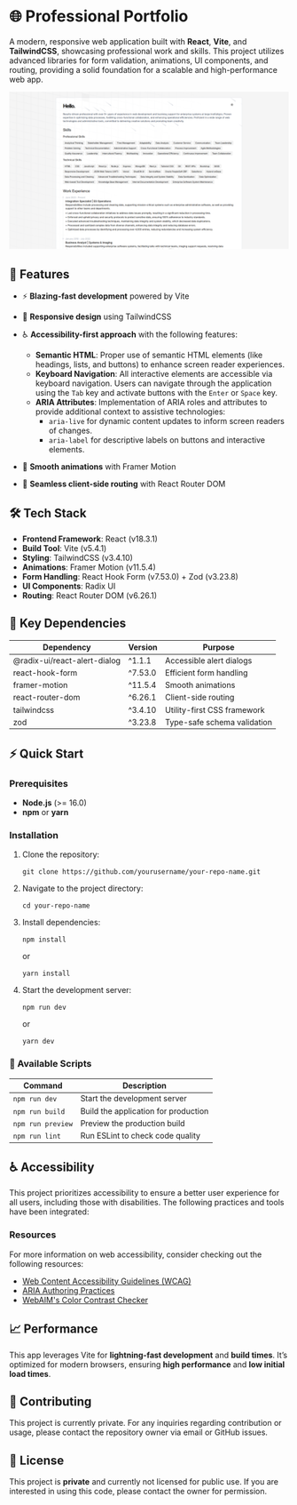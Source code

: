 # 🌐 Professional Portfolio

A modern, responsive web application built with **React**, **Vite**, and **TailwindCSS**, showcasing professional work and skills. This project utilizes advanced libraries for form validation, animations, UI components, and routing, providing a solid foundation for a scalable and high-performance web app.

![Project Screenshot](https://github.com/DevSB4/SB-Professional-Portfolio/blob/main/public/professional-portfolio-preview.png?raw=true)

## 🚀 Features

- ⚡ **Blazing-fast development** powered by Vite
- 📱 **Responsive design** using TailwindCSS
- ♿ **Accessibility-first approach** with the following features:

  - **Semantic HTML**: Proper use of semantic HTML elements (like headings, lists, and buttons) to enhance screen reader experiences.
  - **Keyboard Navigation**: All interactive elements are accessible via keyboard navigation. Users can navigate through the application using the `Tab` key and activate buttons with the `Enter` or `Space` key.
  - **ARIA Attributes**: Implementation of ARIA roles and attributes to provide additional context to assistive technologies:
    - `aria-live` for dynamic content updates to inform screen readers of changes.
    - `aria-label` for descriptive labels on buttons and interactive elements.

- 🎨 **Smooth animations** with Framer Motion
- 🔗 **Seamless client-side routing** with React Router DOM

## 🛠️ Tech Stack

- **Frontend Framework**: React (v18.3.1)
- **Build Tool**: Vite (v5.4.1)
- **Styling**: TailwindCSS (v3.4.10)
- **Animations**: Framer Motion (v11.5.4)
- **Form Handling**: React Hook Form (v7.53.0) + Zod (v3.23.8)
- **UI Components**: Radix UI
- **Routing**: React Router DOM (v6.26.1)

## 📂 Key Dependencies

| Dependency                   | Version | Purpose                     |
| ---------------------------- | ------- | --------------------------- |
| @radix-ui/react-alert-dialog | ^1.1.1  | Accessible alert dialogs    |
| react-hook-form              | ^7.53.0 | Efficient form handling     |
| framer-motion                | ^11.5.4 | Smooth animations           |
| react-router-dom             | ^6.26.1 | Client-side routing         |
| tailwindcss                  | ^3.4.10 | Utility-first CSS framework |
| zod                          | ^3.23.8 | Type-safe schema validation |

## ⚡ Quick Start

### Prerequisites

- **Node.js** (>= 16.0)
- **npm** or **yarn**

### Installation

1. Clone the repository:

   ```
   git clone https://github.com/yourusername/your-repo-name.git
   ```

2. Navigate to the project directory:

   ```
   cd your-repo-name
   ```

3. Install dependencies:

   ```
   npm install
   ```

   or

   ```
   yarn install
   ```

4. Start the development server:

   ```
   npm run dev
   ```

   or

   ```
   yarn dev
   ```

### 📜 Available Scripts

| Command           | Description                          |
| ----------------- | ------------------------------------ |
| `npm run dev`     | Start the development server         |
| `npm run build`   | Build the application for production |
| `npm run preview` | Preview the production build         |
| `npm run lint`    | Run ESLint to check code quality     |

## ♿ Accessibility

This project prioritizes accessibility to ensure a better user experience for all users, including those with disabilities. The following practices and tools have been integrated:

### Resources

For more information on web accessibility, consider checking out the following resources:

- [Web Content Accessibility Guidelines (WCAG)](https://www.w3.org/WAI/WCAG21/quickref/)
- [ARIA Authoring Practices](https://www.w3.org/TR/wai-aria-practices/)
- [WebAIM's Color Contrast Checker](https://webaim.org/resources/contrastchecker/)

## 📈 Performance

This app leverages Vite for **lightning-fast development** and **build times**. It’s optimized for modern browsers, ensuring **high performance** and **low initial load times**.

## 📝 Contributing

This project is currently private. For any inquiries regarding contribution or usage, please contact the repository owner via email or GitHub issues.

## 📄 License

This project is **private** and currently not licensed for public use. If you are interested in using this code, please contact the owner for permission.

